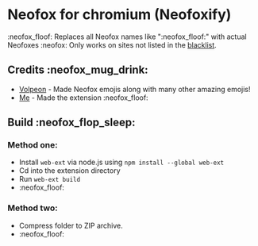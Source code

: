# Neofox for chromium (Neofoxify)
:neofox_floof:
Replaces all Neofox names like ":neofox_floof:" with actual Neofoxes :neofox:
Only works on sites not listed in the [blacklist](https://skydevs.me/assets/neofox/blacklist.txt).

## Credits :neofox_mug_drink:
- [Volpeon](https://volpeon.ink/) - Made Neofox emojis along with many other amazing emojis!
- [Me](https://skydevs.me) - Made the extension :neofox_floof:

## Build :neofox_flop_sleep:
### Method one:
- Install `web-ext` via node.js using `npm install --global web-ext`
- Cd into the extension directory
- Run `web-ext build`
- :neofox_floof:

### Method two:
- Compress folder to ZIP archive.
- :neofox_floof:
